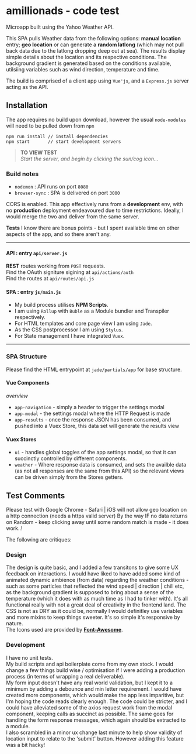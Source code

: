 # amillionads - code test

Microapp built using the Yahoo Weather API. 

This SPA pulls Weather data from the following options: **manual location** entry; **geo location** or can generate a **random latlong** (which may not pull back data due to the latlong dropping deep out at sea). The results display simple details about the location and its respective conditions. The background gradient is generated based on the conditions available, utilsiing variables such as wind direction, temperature and time.

The build is comprised of a client app using `Vue'js`, and a `Express.js` server acting as the API.

## Installation

The app requires no build upon download, however the usual `node-modules` will need to be pulled down from `npm`

```
npm run install // install dependencies
npm start		// start development servers

```

>**TO VIEW TEST**  
_Start the server, and begin by clicking the sun/cog icon..._


### Build notes

* `nodemon` 		: API runs on port `8080`
* `browser-sync` 	: SPA is delivered on port `3000`

CORS is enabled. This app effectively runs from a **development** env, with no **production** deployment endeavoured due to time restrictions. Ideally, I would merge the two and deliver from the same server.

**Tests** I know there are bonus points - but I spent available time on other aspects of the app, and so there aren't any.

---

#### API : entry `api/server.js`
**REST** routes working from `POST` requests.  
Find the OAuth signiture sigining at `api/actions/auth`  
Find the routes at `api/routes/api.js`

#### SPA : entry `js/main.js`
* My build process utilises **NPM Scripts**.
* I am using `Rollup` with `Buble` as a Module bundler and Transpiler respectively.
* For HTML templates and core page view I am using `Jade`.
* As the CSS postprocessor I am using `Stylus`.
* For State management I have integrated `Vuex`.

---

### SPA Structure

Please find the HTML entrypoint at `jade/partials/app` for base structure.

#### Vue Components

_overview_

* `app-navigation` - simply a header to trigger the settings modal
* `app-modal` - the settings modal where the HTTP Request is made
* `app-results` - once the response JSON has been consumed, and pushed into a Vuex Store, this data set will generate the results view

#### Vuex Stores

* `ui` - handles global toggles of the app settings modal, so that it can succinctly controlled by different components.
* `weather` - Where response data is consumed, and sets the availble data (as not all responses are the same from this API) so the relevant views can be driven simply from the Stores getters.

## Test Comments

Please test with Google Chrome - Safari | iOS will not allow geo location on a http connection (needs a https valid server)
By the way IF no data returns on Random - keep clicking away until some random match is made - it does work..!

The following are critiques:

### Design

The design is quite basic, and I added a few transitons to give some UX feedback on interactions. I would have liked to have added some kind of animated dynamic ambience (from data) regarding the weather conditions - such as some particles that reflected the wind speed | direction | chill etc, as the background gradient is supposed to bring about a sense of the temperature (which it does with as much time as I had to tinker with). It's all functional really with not a great deal of creativity in the frontend land. The CSS is not as DRY as it could be, normally I would definitley use variables and more mixins to keep things sweeter. It's so simple it's responsive by nature.  
The Icons used are provided by **[Font-Awesome](https://fontawesome.com/v4.7.0/)**.

### Development

I have no unit tests.  
My build scripts and api boilerplate come from my own stock. I would change a few things build wise / optimisation if I were adding a production process (in terms of wrapping a real deliverable).  
My form input doesn't have any real world validation, but I kept it to a minimum by adding a debounce and min letter requirement. I would have created more components, which would make the app less imparitive, but I'm hoping the code reads clearly enough. The code could be stricter, and I could have alleviated some of the axios request work from the modal component, keeping calls as succinct as possible. The same goes for handling the form response messages, which again should be extracted to a module.  
I also scrambled in a minor ux change last minute to help show validity of location input to relate to the 'submit' button. However adding this feature was a bit hacky!
